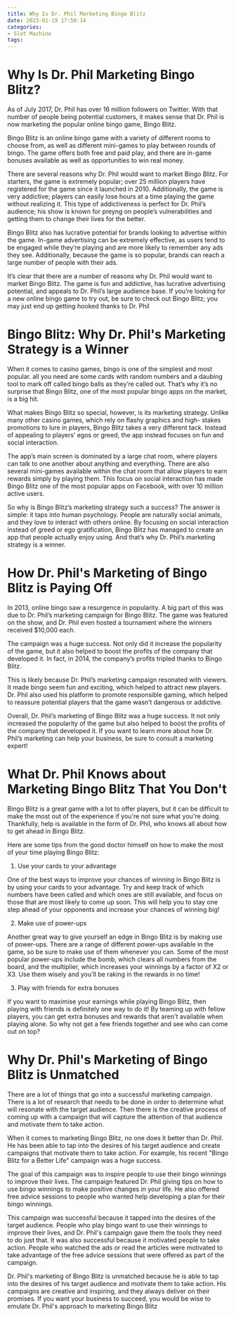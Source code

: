 ```yaml
---
title: Why Is Dr. Phil Marketing Bingo Blitz
date: 2023-01-19 17:50:14
categories:
- Slot Machine
tags:
---
```



#  Why Is Dr. Phil Marketing Bingo Blitz?

As of July 2017, Dr. Phil has over 16 million followers on Twitter. With that number of people being potential customers, it makes sense that Dr. Phil is now marketing the popular online bingo game, Bingo Blitz.

Bingo Blitz is an online bingo game with a variety of different rooms to choose from, as well as different mini-games to play between rounds of bingo. The game offers both free and paid play, and there are in-game bonuses available as well as opportunities to win real money.

There are several reasons why Dr. Phil would want to market Bingo Blitz. For starters, the game is extremely popular; over 25 million players have registered for the game since it launched in 2010. Additionally, the game is very addictive; players can easily lose hours at a time playing the game without realizing it. This type of addictiveness is perfect for Dr. Phil’s audience; his show is known for preyng on people’s vulnerabilities and getting them to change their lives for the better.

Bingo Blitz also has lucrative potential for brands looking to advertise within the game. In-game advertising can be extremely effective, as users tend to be engaged while they’re playing and are more likely to remember any ads they see. Additionally, because the game is so popular, brands can reach a large number of people with their ads.

It’s clear that there are a number of reasons why Dr. Phil would want to market Bingo Blitz. The game is fun and addictive, has lucrative advertising potential, and appeals to Dr. Phil’s large audience base. If you’re looking for a new online bingo game to try out, be sure to check out Bingo Blitz; you may just end up getting hooked thanks to Dr. Phil

#  Bingo Blitz: Why Dr. Phil's Marketing Strategy is a Winner

When it comes to casino games, bingo is one of the simplest and most popular. all you need are some cards with random numbers and a daubing tool to mark off called bingo balls as they’re called out. That’s why it’s no surprise that Bingo Blitz, one of the most popular bingo apps on the market, is a big hit.

What makes Bingo Blitz so special, however, is its marketing strategy. Unlike many other casino games, which rely on flashy graphics and high- stakes promotions to lure in players, Bingo Blitz takes a very different tack. Instead of appealing to players’ egos or greed, the app instead focuses on fun and social interaction.

The app’s main screen is dominated by a large chat room, where players can talk to one another about anything and everything. There are also several mini-games available within the chat room that allow players to earn rewards simply by playing them. This focus on social interaction has made Bingo Blitz one of the most popular apps on Facebook, with over 10 million active users.

So why is Bingo Blitz’s marketing strategy such a success? The answer is simple: it taps into human psychology. People are naturally social animals, and they love to interact with others online. By focusing on social interaction instead of greed or ego gratification, Bingo Blitz has managed to create an app that people actually enjoy using. And that’s why Dr. Phil’s marketing strategy is a winner.

#  How Dr. Phil's Marketing of Bingo Blitz is Paying Off

In 2013, online bingo saw a resurgence in popularity. A big part of this was due to Dr. Phil’s marketing campaign for Bingo Blitz. The game was featured on the show, and Dr. Phil even hosted a tournament where the winners received $10,000 each.

The campaign was a huge success. Not only did it increase the popularity of the game, but it also helped to boost the profits of the company that developed it. In fact, in 2014, the company’s profits tripled thanks to Bingo Blitz.

This is likely because Dr. Phil’s marketing campaign resonated with viewers. It made bingo seem fun and exciting, which helped to attract new players. Dr. Phil also used his platform to promote responsible gaming, which helped to reassure potential players that the game wasn’t dangerous or addictive.

Overall, Dr. Phil’s marketing of Bingo Blitz was a huge success. It not only increased the popularity of the game but also helped to boost the profits of the company that developed it. If you want to learn more about how Dr. Phil’s marketing can help your business, be sure to consult a marketing expert!

#  What Dr. Phil Knows about Marketing Bingo Blitz That You Don't

Bingo Blitz is a great game with a lot to offer players, but it can be difficult to make the most out of the experience if you're not sure what you're doing. Thankfully, help is available in the form of Dr. Phil, who knows all about how to get ahead in Bingo Blitz.

Here are some tips from the good doctor himself on how to make the most of your time playing Bingo Blitz:

1. Use your cards to your advantage

One of the best ways to improve your chances of winning in Bingo Blitz is by using your cards to your advantage. Try and keep track of which numbers have been called and which ones are still available, and focus on those that are most likely to come up soon. This will help you to stay one step ahead of your opponents and increase your chances of winning big!

2. Make use of power-ups

Another great way to give yourself an edge in Bingo Blitz is by making use of power-ups. There are a range of different power-ups available in the game, so be sure to make use of them whenever you can. Some of the most popular power-ups include the bomb, which clears all numbers from the board, and the multiplier, which increases your winnings by a factor of X2 or X3. Use them wisely and you'll be raking in the rewards in no time!

3. Play with friends for extra bonuses

If you want to maximise your earnings while playing Bingo Blitz, then playing with friends is definitely one way to do it! By teaming up with fellow players, you can get extra bonuses and rewards that aren't available when playing alone. So why not get a few friends together and see who can come out on top?

#  Why Dr. Phil's Marketing of Bingo Blitz is Unmatched

There are a lot of things that go into a successful marketing campaign. There is a lot of research that needs to be done in order to determine what will resonate with the target audience. Then there is the creative process of coming up with a campaign that will capture the attention of that audience and motivate them to take action.

When it comes to marketing Bingo Blitz, no one does it better than Dr. Phil. He has been able to tap into the desires of his target audience and create campaigns that motivate them to take action. For example, his recent "Bingo Blitz for a Better Life" campaign was a huge success.

The goal of this campaign was to inspire people to use their bingo winnings to improve their lives. The campaign featured Dr. Phil giving tips on how to use bingo winnings to make positive changes in your life. He also offered free advice sessions to people who wanted help developing a plan for their bingo winnings.

This campaign was successful because it tapped into the desires of the target audience. People who play bingo want to use their winnings to improve their lives, and Dr. Phil's campaign gave them the tools they need to do just that. It was also successful because it motivated people to take action. People who watched the ads or read the articles were motivated to take advantage of the free advice sessions that were offered as part of the campaign.

Dr. Phil's marketing of Bingo Blitz is unmatched because he is able to tap into the desires of his target audience and motivate them to take action. His campaigns are creative and inspiring, and they always deliver on their promises. If you want your business to succeed, you would be wise to emulate Dr. Phil's approach to marketing Bingo Blitz